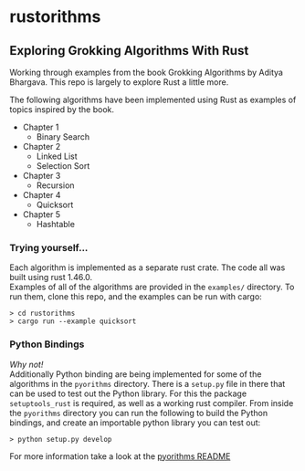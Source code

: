 # rustorithms
## Exploring Grokking Algorithms With Rust
Working through examples from the book Grokking Algorithms by Aditya Bhargava. This repo is largely to explore Rust a little more.

The following algorithms have been implemented using Rust as examples of topics inspired by the book.
  - Chapter 1
    + Binary Search
  - Chapter 2
    + Linked List
    + Selection Sort
  - Chapter 3
    + Recursion
  - Chapter 4
    + Quicksort
  - Chapter 5
    + Hashtable

### Trying yourself...
Each algorithm is implemented as a separate rust crate. The code all was built using rust 1.46.0.  
Examples of all of the algorithms are provided in the `examples/` directory. To run them, clone this repo, and the examples can be run with cargo:
```shell
> cd rustorithms
> cargo run --example quicksort
```

### Python Bindings
_Why not!_  
Additionally Python binding are being implemented for some of the algorithms in the `pyorithms` directory. There is a `setup.py` file in there that can be used to test out the Python library.
For this the package `setuptools_rust` is required, as well as a working rust compiler. From inside the `pyorithms` directory you can run the following to build the Python bindings, and create an
importable python library you can test out:
```shell
> python setup.py develop
```
For more information take a look at the [pyorithms README](pyorithms/)
